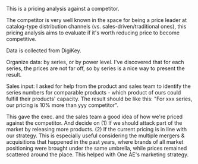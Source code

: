 This is a pricing analysis against a competitor.

The competitor is very well known in the space for being a price leader at catalog-type distribution channels (vs. sales-driven/traditional ones), this pricing analysis aims to evaluate if it's worth reducing price to become competitive.

Data is collected from DigiKey.

Organize data: by series, or by power level. I've discovered that for each series, the prices are not far off, so by series is a nice way to present the result. 

Sales input: I asked for help from the product and sales team to identify the series numbers for comparable products - which product of ours could fulfill their products' capacity. The result should be like this: "For xxx series, our pricing is 10% more than yyy competitor".

This gave the exec. and the sales team a good idea of how we're priced against the competitor. And decide on (1) If we should attack part of the market by releasing more products. (2) If the current pricing is in line with our strategy. This is especially useful considering the multiple mergers & acquisitions that happened in the past years, where brands of all market positioning were brought under the same umbrella, while prices remained scattered around the place. This helped with One AE's marketing strategy.
